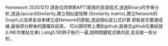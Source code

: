 Homework 20201210
請各位同學將APT1家族的惡意程式,透過Binary的字串分析,透過JaccardSimilarity,建立相似度矩陣
(Similarity matrix),建立Network的Graph,以及將各自串建立成Network的節點,透過相似度公式計算
節點是否要連成線,最後把分群後的圖檔存起來。
可以請同學上傳到github,直接交github位置給我(LINE作業貼文串)
Listig5.1的例子執行一遍,說明關鍵程式碼内容,並且做一些分析。
